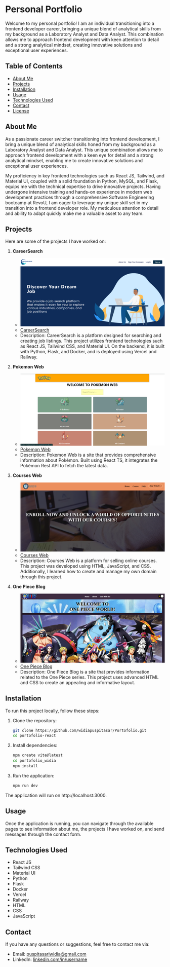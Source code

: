 # Personal Portfolio

Welcome to my personal portfolio! I am an individual transitioning into a frontend developer career, bringing a unique blend of analytical skills from my background as a Laboratory Analyst and Data Analyst. This combination allows me to approach frontend development with keen attention to detail and a strong analytical mindset, creating innovative solutions and exceptional user experiences.

## Table of Contents
- [About Me](#about-me)
- [Projects](#projects)
- [Installation](#installation)
- [Usage](#usage)
- [Technologies Used](#technologies-used)
- [Contact](#contact)
- [License](#license)

## About Me
As a passionate career switcher transitioning into frontend development, I bring a unique blend of analytical skills honed from my background as a Laboratory Analyst and Data Analyst. This unique combination allows me to approach frontend development with a keen eye for detail and a strong analytical mindset, enabling me to create innovative solutions and exceptional user experiences.

My proficiency in key frontend technologies such as React JS, Tailwind, and Material UI, coupled with a solid foundation in Python, MySQL, and Flask, equips me with the technical expertise to drive innovative projects. Having undergone intensive training and hands-on experience in modern web development practices through a comprehensive Software Engineering bootcamp at RevoU, I am eager to leverage my unique skill set in my transition into a frontend developer role. My meticulous attention to detail and ability to adapt quickly make me a valuable asset to any team.

## Projects
Here are some of the projects I have worked on:

1. **CareerSearch**
   - ![CareerSearch](https://github.com/widiapuspitasar/Portofolio/blob/main/portofolio_widia/public/portofolio1.png)
   - [CareerSearch](https://career-search-project-revou.vercel.app/)
   - Description: CareerSearch is a platform designed for searching and creating job listings. This project utilizes frontend technologies such as React JS, Tailwind CSS, and Material UI. On the backend, it is built with Python, Flask, and Docker, and is deployed using Vercel and Railway.

2. **Pokemon Web**
   - ![Pokemon Web](https://github.com/widiapuspitasar/Portofolio/blob/main/portofolio_widia/public/portofolio2.png)
   - [Pokemon Web](https://milestone-2-widiapuspitasar.vercel.app/)
   - Description: Pokemon Web is a site that provides comprehensive information about Pokémon. Built using React TS, it integrates the Pokémon Rest API to fetch the latest data.

3. **Courses Web**
   - ![Courses Web](https://github.com/widiapuspitasar/Portofolio/blob/main/portofolio_widia/public/portofolio3.png)
   - [Courses Web](https://www.webwid.site/)
   - Description: Courses Web is a platform for selling online courses. This project was developed using HTML, JavaScript, and CSS. Additionally, I learned how to create and manage my own domain through this project.

4. **One Piece Blog**
   - ![One Piece Blog](https://github.com/widiapuspitasar/Portofolio/blob/main/portofolio_widia/public/portofolio4.png)
   - [One Piece Blog](https://www.myonepiece.site/)
   - Description: One Piece Blog is a site that provides information related to the One Piece series. This project uses advanced HTML and CSS to create an appealing and informative layout.

## Installation
To run this project locally, follow these steps:

1. Clone the repository:
   ```bash
   git clone https://github.com/widiapuspitasar/Portofolio.git
   cd portofolio-react

2. Install dependencies:
   ```bash
   npm create vite@latest
   cd portofolio_widia
   npm install

3. Run the application:
   ```bash
   npm run dev

The application will run on http://localhost:3000.

## Usage
Once the application is running, you can navigate through the available pages to see information about me, the projects I have worked on, and send messages through the contact form.

## Technologies Used
- React JS
- Tailwind CSS
- Material UI
- Python
- Flask
- Docker
- Vercel
- Railway
- HTML
- CSS
- JavaScript

## Contact
If you have any questions or suggestions, feel free to contact me via:

- Email: puspitasariwidia@gmail.com
- LinkedIn: [linkedin.com/in/username](https://linkedin.com/in/widiapuspitasar/)
